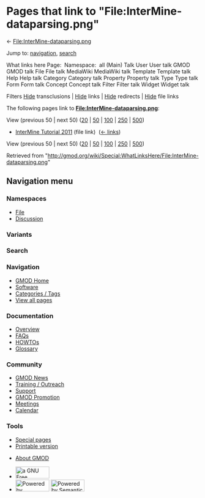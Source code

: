 <div id="mw-page-base" class="noprint">

</div>

<div id="mw-head-base" class="noprint">

</div>

<div id="content" class="mw-body" role="main">

<span id="top"></span>

<div id="mw-js-message" style="display:none;">

</div>



# <span dir="auto">Pages that link to "File:InterMine-dataparsing.png"</span>

<div id="bodyContent">

<div id="contentSub">

←
[File:InterMine-dataparsing.png](/wiki/File:InterMine-dataparsing.png "File:InterMine-dataparsing.png")

</div>

<div id="jump-to-nav" class="mw-jump">

Jump to: [navigation](#mw-navigation), [search](#p-search)

</div>

<div id="mw-content-text">

What links here Page:  Namespace:  all (Main) Talk User User talk GMOD
GMOD talk File File talk MediaWiki MediaWiki talk Template Template talk
Help Help talk Category Category talk Property Property talk Type Type
talk Form Form talk Concept Concept talk Filter Filter talk Widget
Widget talk

Filters
[Hide](/mediawiki/index.php?title=Special:WhatLinksHere/File:InterMine-dataparsing.png&hidetrans=1 "Special:WhatLinksHere/File:InterMine-dataparsing.png")
transclusions \|
[Hide](/mediawiki/index.php?title=Special:WhatLinksHere/File:InterMine-dataparsing.png&hidelinks=1 "Special:WhatLinksHere/File:InterMine-dataparsing.png")
links \|
[Hide](/mediawiki/index.php?title=Special:WhatLinksHere/File:InterMine-dataparsing.png&hideredirs=1 "Special:WhatLinksHere/File:InterMine-dataparsing.png")
redirects \|
[Hide](/mediawiki/index.php?title=Special:WhatLinksHere/File:InterMine-dataparsing.png&hideimages=1 "Special:WhatLinksHere/File:InterMine-dataparsing.png")
file links

The following pages link to
**[File:InterMine-dataparsing.png](/wiki/File:InterMine-dataparsing.png "File:InterMine-dataparsing.png")**:

View (previous 50 \| next 50)
([20](/mediawiki/index.php?title=Special:WhatLinksHere/File:InterMine-dataparsing.png&limit=20 "Special:WhatLinksHere/File:InterMine-dataparsing.png")
\|
[50](/mediawiki/index.php?title=Special:WhatLinksHere/File:InterMine-dataparsing.png&limit=50 "Special:WhatLinksHere/File:InterMine-dataparsing.png")
\|
[100](/mediawiki/index.php?title=Special:WhatLinksHere/File:InterMine-dataparsing.png&limit=100 "Special:WhatLinksHere/File:InterMine-dataparsing.png")
\|
[250](/mediawiki/index.php?title=Special:WhatLinksHere/File:InterMine-dataparsing.png&limit=250 "Special:WhatLinksHere/File:InterMine-dataparsing.png")
\|
[500](/mediawiki/index.php?title=Special:WhatLinksHere/File:InterMine-dataparsing.png&limit=500 "Special:WhatLinksHere/File:InterMine-dataparsing.png"))

- [InterMine Tutorial
  2011](/wiki/InterMine_Tutorial_2011 "InterMine Tutorial 2011") (file
  link) ‎ <span class="mw-whatlinkshere-tools">([←
  links](/mediawiki/index.php?title=Special:WhatLinksHere&target=InterMine+Tutorial+2011 "Special:WhatLinksHere"))</span>

View (previous 50 \| next 50)
([20](/mediawiki/index.php?title=Special:WhatLinksHere/File:InterMine-dataparsing.png&limit=20 "Special:WhatLinksHere/File:InterMine-dataparsing.png")
\|
[50](/mediawiki/index.php?title=Special:WhatLinksHere/File:InterMine-dataparsing.png&limit=50 "Special:WhatLinksHere/File:InterMine-dataparsing.png")
\|
[100](/mediawiki/index.php?title=Special:WhatLinksHere/File:InterMine-dataparsing.png&limit=100 "Special:WhatLinksHere/File:InterMine-dataparsing.png")
\|
[250](/mediawiki/index.php?title=Special:WhatLinksHere/File:InterMine-dataparsing.png&limit=250 "Special:WhatLinksHere/File:InterMine-dataparsing.png")
\|
[500](/mediawiki/index.php?title=Special:WhatLinksHere/File:InterMine-dataparsing.png&limit=500 "Special:WhatLinksHere/File:InterMine-dataparsing.png"))

</div>

<div class="printfooter">

Retrieved from
"<http://gmod.org/wiki/Special:WhatLinksHere/File:InterMine-dataparsing.png>"

</div>

<div id="catlinks" class="catlinks catlinks-allhidden">

</div>

<div class="visualClear">

</div>

</div>

</div>

<div id="mw-navigation">

## Navigation menu

<div id="mw-head">



<div id="left-navigation">

<div id="p-namespaces" class="vectorTabs" role="navigation"
aria-labelledby="p-namespaces-label">

### Namespaces

- <span id="ca-nstab-image"><a href="/wiki/File:InterMine-dataparsing.png" accesskey="c"
  title="View the file page [c]">File</a></span>
- <span id="ca-talk"><a
  href="/mediawiki/index.php?title=File_talk:InterMine-dataparsing.png&amp;action=edit&amp;redlink=1"
  accesskey="t"
  title="Discussion about the content page [t]">Discussion</a></span>

</div>

<div id="p-variants" class="vectorMenu emptyPortlet" role="navigation"
aria-labelledby="p-variants-label">

### 

### Variants[](#)

<div class="menu">

</div>

</div>

</div>

<div id="right-navigation">





</div>

<div id="p-search" role="search">

### Search

<div id="simpleSearch">

</div>

</div>

</div>

</div>

<div id="mw-panel">

<div id="p-logo" role="banner">

<a href="/wiki/Main_Page"
style="background-image: url(http://gmod.org/images/GMOD-cogs.png);"
title="Visit the main page"></a>

</div>

<div id="p-Navigation" class="portal" role="navigation"
aria-labelledby="p-Navigation-label">

### Navigation

<div class="body">

- <span id="n-GMOD-Home">[GMOD Home](/wiki/Main_Page)</span>
- <span id="n-Software">[Software](/wiki/GMOD_Components)</span>
- <span id="n-Categories-.2F-Tags">[Categories /
  Tags](/wiki/Categories)</span>
- <span id="n-View-all-pages">[View all
  pages](/wiki/Special:AllPages)</span>

</div>

</div>

<div id="p-Documentation" class="portal" role="navigation"
aria-labelledby="p-Documentation-label">

### Documentation

<div class="body">

- <span id="n-Overview">[Overview](/wiki/Overview)</span>
- <span id="n-FAQs">[FAQs](/wiki/Category:FAQ)</span>
- <span id="n-HOWTOs">[HOWTOs](/wiki/Category:HOWTO)</span>
- <span id="n-Glossary">[Glossary](/wiki/Glossary)</span>

</div>

</div>

<div id="p-Community" class="portal" role="navigation"
aria-labelledby="p-Community-label">

### Community

<div class="body">

- <span id="n-GMOD-News">[GMOD News](/wiki/GMOD_News)</span>
- <span id="n-Training-.2F-Outreach">[Training /
  Outreach](/wiki/Training_and_Outreach)</span>
- <span id="n-Support">[Support](/wiki/Support)</span>
- <span id="n-GMOD-Promotion">[GMOD
  Promotion](/wiki/GMOD_Promotion)</span>
- <span id="n-Meetings">[Meetings](/wiki/Meetings)</span>
- <span id="n-Calendar">[Calendar](/wiki/Calendar)</span>

</div>

</div>

<div id="p-tb" class="portal" role="navigation"
aria-labelledby="p-tb-label">

### Tools

<div class="body">

- <span id="t-specialpages"><a href="/wiki/Special:SpecialPages" accesskey="q"
  title="A list of all special pages [q]">Special pages</a></span>
- <span id="t-print"><a
  href="/mediawiki/index.php?title=Special:WhatLinksHere/File:InterMine-dataparsing.png&amp;printable=yes"
  rel="alternate" accesskey="p"
  title="Printable version of this page [p]">Printable version</a></span>

</div>

</div>

</div>

</div>

<div id="footer" role="contentinfo">

- <span id="footer-places-about">[About
  GMOD](/wiki/GMOD:About "GMOD:About")</span>

<!-- -->

- <span id="footer-copyrightico">[<img src="http://www.gnu.org/graphics/gfdl-logo-small.png" width="88"
  height="31" alt="a GNU Free Documentation License" />](http://www.gnu.org/licenses/fdl-1.3.html)</span>
- <span id="footer-poweredbyico">[<img src="/mediawiki/skins/common/images/poweredby_mediawiki_88x31.png"
  width="88" height="31" alt="Powered by MediaWiki" />](//www.mediawiki.org/)
  [<img
  src="/mediawiki/extensions/SemanticMediaWiki/includes/../resources/images/smw_button.png"
  width="88" height="31" alt="Powered by Semantic MediaWiki" />](https://www.semantic-mediawiki.org/wiki/Semantic_MediaWiki)</span>

<div style="clear:both">

</div>

</div>
